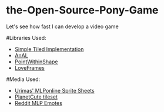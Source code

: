 # the-Open-Source-Pony-Game
Let's see how fast I can develop a video game

#Libraries Used:

* [Simple Tiled Implementation](https://github.com/karai17/Simple-Tiled-Implementation)
* [AnAL](https://love2d.org/wiki/AnAL)
* [PointWithinShape](https://love2d.org/wiki/PointWithinShape)
* [LoveFrames](http://nikolairesokav.com/projects/loveframes)


#Media Used:

* [Urimas' MLPonline Sprite Sheets](http://urimas.deviantart.com/art/MLPonline-Sprite-Sheets-341840400)
* [PlanetCute tileset](http://www.lostgarden.com/2007/05/dancs-miraculously-flexible-game.html)
* [Reddit MLP Emotes](http://www.reddit.com/r/mylittlepony)

